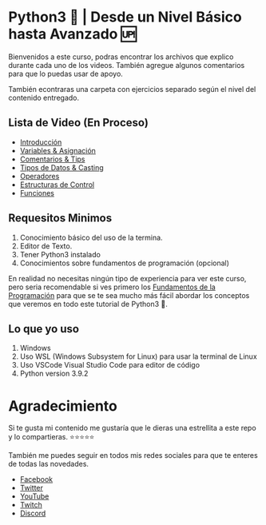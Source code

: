 # Python3 🐍 | Desde un Nivel Básico hasta Avanzado 🆙

Bienvenidos a este curso, podras encontrar los archivos que explico durante cada uno de los videos. También agregue algunos comentarios para que lo puedas usar de apoyo.

También econtraras una carpeta con ejercicios separado según el nivel del contenido entregado.

## Lista de Video (En Proceso)

- [Introducción](https://www.youtube.com/watch?v=aSWEgciWWKY)
- [Variables & Asignación](https://www.youtube.com/watch?v=xrPkfAQeNZw)
- [Comentarios & Tips](https://www.youtube.com/watch?v=cMOtpncw1ck)
- [Tipos de Datos & Casting](https://www.youtube.com/watch?v=gIn7f-EMV9s)
- [Operadores](https://www.youtube.com/watch?v=3GmyK9PufGE)
- [Estructuras de Control](https://www.youtube.com/watch?v=96-ZpY_vkWQ)
- [Funciones]()

## Requesitos Minimos

1. Conocimiento básico del uso de la termina.
2. Editor de Texto.
3. Tener Python3 instalado
4. Conocimientos sobre fundamentos de programación (opcional)

En realidad no necesitas ningún tipo de experiencia para ver este curso, pero seria recomendable si ves primero los [Fundamentos de la Programación](https://www.youtube.com/watch?v=NTvnxHqwCS0&list=PLs6-qUGNfXBkCT_9FjNMDjxMYglF5Tk-B) para que se te sea mucho más fácil abordar los conceptos que veremos en todo este tutorial de Python3 🐍.

## Lo que yo uso

1. Windows
2. Uso WSL (Windows Subsystem for Linux) para usar la terminal de Linux
3. Uso VSCode Visual Studio Code para editor de código
4. Python version 3.9.2

# Agradecimiento

Si te gusta mi contenido me gustaría que le dieras una estrellita a este repo y lo compartieras. ⭐⭐⭐⭐⭐

También me puedes seguir en todos mis redes sociales para que te enteres de todas las novedades.

- [Facebook](https://www.facebook.com/cristhianjhlcom)
- [Twitter](https://twitter.com/cristhianjhlcom)
- [YouTube](https://www.youtube.com/channel/UCHAghHz0ytlb7OthFRJRg7Q)
- [Twitch](https://twitch.tv/cristhianjhlcom)
- [Discord](https://discord.gg/Y8xmxvBb)

